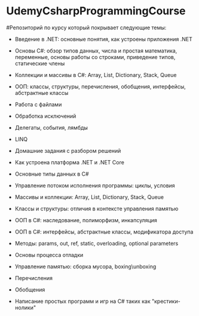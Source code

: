 # UdemyCsharpProgrammingCourse
#Репозиторий по курсу который покрывает следующие темы:

- Введение в .NET: основные понятия, как устроены приложения .NET

- Основы C#: обзор типов данных, числа и простая математика, переменные, основы работы со строками, приведение типов, статические члены

- Коллекции и массивы в C#: Array, List, Dictionary, Stack, Queue

- ООП: классы, структуры, перечисления, обобщения, интерфейсы, абстрактные классы

- Работа с файлами

- Обработка исключений

- Делегаты, события, лямбды

- LINQ

- Домашние задания с разбором решений

- Как устроена платформа .NET и .NET Core
- Основные типы данных в C#
- Управление потоком исполнения программы: циклы, условия
- Массивы и коллекции: Array, List, Dictionary, Stack, Queue
- Классы и структуры: отличия в контексте управления памятью
- ООП в C#: наследование, полиморфизм, инкапсуляция
- ООП в С#: интерфейсы, абстрактные классы, модификатора доступа
- Методы: params, out, ref, static, overloading, optional parameters
- Основы процесса отладки
- Управление памятью: сборка мусора, boxing\unboxing
- Перечисления
- Обобщения
- Написание простых программ и игр на C# таких как "крестики-нолики"
